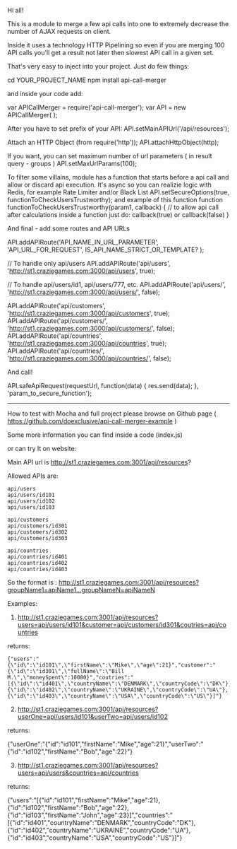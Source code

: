 Hi all!

This is a module to merge a few api calls into one to extremely decrease the number of AJAX requests on client.

Inside it uses a technology HTTP Pipelining so even if you are merging 100 API calls you'll get a result not later then slowest API call in a given set.

That's very easy to inject into your project.
Just do few things:

cd YOUR_PROJECT_NAME
npm install api-call-merger

and inside your code add:

var APICallMerger = require('api-call-merger'); 
var API = new APICallMerger( );

After you have to set prefix of your API:
API.setMainAPIUrl('/api/resources');

Attach an HTTP Object (from require('http'));
API.attachHttpObject(http);

If you want, you can set maximum number of url parameters ( in result query - groups )
API.setMaxUrlParams(100);

To filter some villains, module has a function that starts before a api call and allow or discard api execution. It's async so you can realizie logic with Redis, for example Rate Limiter and/or Black List
API.setSecureOptions(true, functionToCheckUsersTrustworthy);
and example of this function 
function functionToCheckUsersTrustworthy(param1, callback) {
	// to allow api call after calculations inside a function just do: callback(true) or callback(false)
}

And final - add some routes and API URLs

API.addAPIRoute('API_NAME_IN_URL_PARAMETER', 'API_URL_FOR_REQUEST', IS_API_NAME_STRICT_OR_TEMPLATE? ); 

// To handle only api/users
API.addAPIRoute('api/users', 		'http://st1.craziegames.com:3000/api/users', 	 	true);

// To handle api/users/id1, api/users/777, etc. 
API.addAPIRoute('api/users/', 		'http://st1.craziegames.com:3000/api/users/', 	 	false);

API.addAPIRoute('api/customers', 	'http://st1.craziegames.com:3000/api/customers', 	true);
API.addAPIRoute('api/customers/', 	'http://st1.craziegames.com:3000/api/customers/', 	false);
API.addAPIRoute('api/countries', 	'http://st1.craziegames.com:3000/api/countries', 	true);
API.addAPIRoute('api/countries/', 	'http://st1.craziegames.com:3000/api/countries/', 	false);

And call!

API.safeApiRequest(requestUrl, function(data) {
	res.send(data);
}, 'param_to_secure_function');

--------------------------------------------------

How to test with Mocha and full project please browse on Github page ( https://github.com/doexclusive/api-call-merger-example )

Some more information you can find inside a code (index.js)

or can try It on website:

Main API url is http://st1.craziegames.com:3001/api/resources?

Allowed APIs are:

	api/users
	api/users/id101
	api/users/id102
	api/users/id103

	api/customers
	api/customers/id301
	api/customers/id302
	api/customers/id303

	api/countries
	api/countries/id401
	api/countries/id402
	api/countries/id403

So the format is :
	http://st1.craziegames.com:3001/api/resources?groupName1=apiName1...groupNameN=apiNameN

Examples:

1) http://st1.craziegames.com:3001/api/resources?users=api/users/id101&customer=api/customers/id301&coutries=api/countries

returns:

	{"users":"{\"id\":\"id101\",\"firstName\":\"Mike\",\"age\":21}","customer":"{\"id\":\"id301\",\"fullName\":\"Bill M.\",\"moneySpent\":10000}","coutries":"[{\"id\":\"id401\",\"countryName\":\"DENMARK\",\"countryCode\":\"DK\"},{\"id\":\"id402\",\"countryName\":\"UKRAINE\",\"countryCode\":\"UA\"},{\"id\":\"id403\",\"countryName\":\"USA\",\"countryCode\":\"US\"}]"}

2) http://st1.craziegames.com:3001/api/resources?userOne=api/users/id101&userTwo=api/users/id102

returns:

{"userOne":"{\"id\":\"id101\",\"firstName\":\"Mike\",\"age\":21}","userTwo":"{\"id\":\"id102\",\"firstName\":\"Bob\",\"age\":22}"}

3) http://st1.craziegames.com:3001/api/resources?users=api/users&countries=api/countries

returns:

{"users":"[{\"id\":\"id101\",\"firstName\":\"Mike\",\"age\":21},{\"id\":\"id102\",\"firstName\":\"Bob\",\"age\":22},{\"id\":\"id103\",\"firstName\":\"John\",\"age\":23}]","countries":"[{\"id\":\"id401\",\"countryName\":\"DENMARK\",\"countryCode\":\"DK\"},{\"id\":\"id402\",\"countryName\":\"UKRAINE\",\"countryCode\":\"UA\"},{\"id\":\"id403\",\"countryName\":\"USA\",\"countryCode\":\"US\"}]"}






